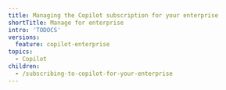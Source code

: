 ```yaml
---
title: Managing the Copilot subscription for your enterprise
shortTitle: Manage for enterprise
intro: 'TODOCS'
versions:
  feature: copilot-enterprise
topics:
  - Copilot
children:
  - /subscribing-to-copilot-for-your-enterprise
---
```

